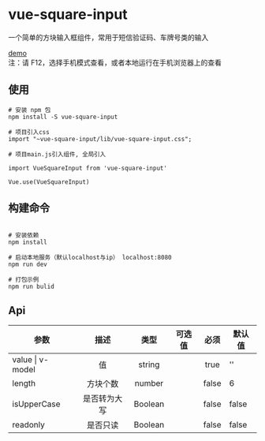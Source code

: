 # vue-square-input

一个简单的方块输入框组件，常用于短信验证码、车牌号类的输入

[demo](https://piluohen.github.io/vue-square-input/index.html)<br>
注：请 F12，选择手机模式查看，或者本地运行在手机浏览器上的查看

## 使用

```
# 安装 npm 包
npm install -S vue-square-input

# 项目引入css
import "~vue-square-input/lib/vue-square-input.css";

# 项目main.js引入组件, 全局引入

import VueSquareInput from 'vue-square-input'

Vue.use(VueSquareInput)

```

## 构建命令

```

# 安装依赖
npm install

# 启动本地服务（默认localhost与ip） localhost:8080
npm run dev

# 打包示例
npm run bulid

```

## Api

| 参数             |     描述     |  类型   | 可选值 | 必须  | 默认值 |
| ---------------- | :----------: | :-----: | :----: | :---: | ------ |
| value \| v-model |      值      | string  |        | true  | ''     |
| length           |   方块个数   | number  |        | false | 6      |
| isUpperCase      | 是否转为大写 | Boolean |        | false | false  |
| readonly         |   是否只读   | Boolean |        | false | false  |
